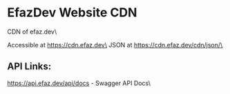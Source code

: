 # EfazDev Website CDN
CDN of efaz.dev\

Accessible at https://cdn.efaz.dev\
JSON at https://cdn.efaz.dev/cdn/json/\

## API Links:
https://api.efaz.dev/api/docs - Swagger API Docs\
